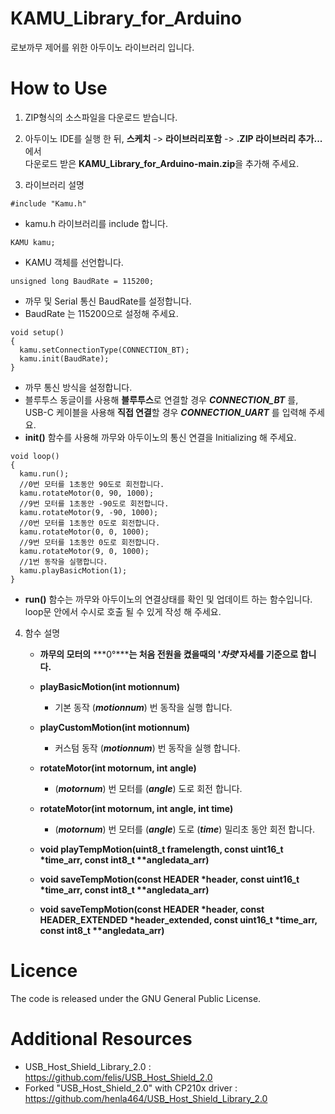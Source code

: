 # KAMU_Library_for_Arduino
로보까무 제어를 위한 아두이노 라이브러리 입니다.


# How to Use
 1. ZIP형식의 소스파일을 다운로드 받습니다.

    
 2. 아두이노 IDE를 실행 한 뒤,  **스케치** -> **라이브러리포함** -> **.ZIP 라이브러리 추가...** 에서 <br/> 다운로드 받은 **KAMU_Library_for_Arduino-main.zip**을 추가해 주세요.

    
 3. 라이브러리 설명
  
   ```
   #include "Kamu.h"
   ```
  * kamu.h 라이브러리를 include 합니다.
  
   ```
   KAMU kamu;
   ```
  * KAMU 객체를 선언합니다.
  
   ```
   unsigned long BaudRate = 115200;
   ```
  * 까무 및 Serial 통신 BaudRate를 설정합니다.
  * BaudRate 는 115200으로 설정해 주세요.
  
   ```
   void setup()
   {
     kamu.setConnectionType(CONNECTION_BT);
     kamu.init(BaudRate);
   }
   ```
  * 까무 통신 방식을 설정합니다.
  * 블루투스 동글이를 사용해 **블루투스**로 연결할 경우 ***CONNECTION_BT*** 를,<br/>USB-C 케이블을 사용해 **직접 연결**할 경우 ***CONNECTION_UART*** 를 입력해 주세요.
  * **init()** 함수를 사용해 까무와 아두이노의 통신 연결을 Initializing 해 주세요. 
  
   ```
   void loop()
   {
     kamu.run();
     //0번 모터를 1초동안 90도로 회전합니다.
     kamu.rotateMotor(0, 90, 1000);
     //9번 모터를 1초동안 -90도로 회전합니다.
     kamu.rotateMotor(9, -90, 1000);
     //0번 모터를 1초동안 0도로 회전합니다.
     kamu.rotateMotor(0, 0, 1000);
     //9번 모터를 1초동안 0도로 회전합니다.
     kamu.rotateMotor(9, 0, 1000);
     //1번 동작을 실행합니다.
     kamu.playBasicMotion(1);
   }
   ```
  * **run()** 함수는 까무와 아두이노의 연결상태를 확인 및 업데이트 하는 함수입니다.<br/>loop문 안에서 수시로 호출 될 수 있게 작성 해 주세요.
   4. 함수 설명
      * **까무의 모터의** ***0°*****는 처음 전원을 켰을때의 '*****차렷*****'자세를 기준으로 합니다.** 

      * **playBasicMotion(int motionnum)**
        * 기본 동작 (***motionnum***) 번 동작을 실행 합니다.
      * **playCustomMotion(int motionnum)**
        * 커스텀 동작 (***motionnum***) 번 동작을 실행 합니다.
      * **rotateMotor(int motornum, int angle)**
        * (***motornum***) 번 모터를 (***angle***) 도로 회전 합니다.
      * **rotateMotor(int motornum, int angle, int time)**
        * (***motornum***) 번 모터를 (***angle***) 도로 (***time***) 밀리초 동안 회전 합니다.
      * **void playTempMotion(uint8_t framelength, const uint16_t \*time_arr, const int8_t \*\*angledata_arr)**
      * **void saveTempMotion(const HEADER \*header, const uint16_t \*time_arr, const int8_t \*\*angledata_arr)**
      * **void saveTempMotion(const HEADER \*header, const HEADER_EXTENDED \*header_extended, const uint16_t \*time_arr, const int8_t \*\*angledata_arr)**
# Licence
The code is released under the GNU General Public License.


# Additional Resources
* USB_Host_Shield_Library_2.0  : <https://github.com/felis/USB_Host_Shield_2.0>
* Forked "USB_Host_Shield_2.0" with CP210x driver : <https://github.com/henla464/USB_Host_Shield_Library_2.0>
